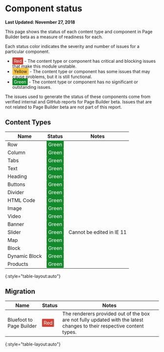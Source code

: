 # Component status

**Last Updated: November 27, 2018**

<style type="text/css" style="display: none">
.status {
  padding: 3px 5px;
  border-radius: 2px;
}
.status.red {
  color: #fff;
  background-color: #d04437;
}
.status.yellow {
  background-color: #f6c342;
}
.status.green {
  background-color: #14892c;
  color: #fff;
}
</style>

This page shows the status of each content type and component in Page Builder beta as a measure of readiness for each.

Each status color indicates the severity and number of issues for a particular component.

- <span class="status red">Red</span> - The content type or component has critical and blocking issues that make this module unstable.
- <span class="status yellow">Yellow</span> - The content type or component has some issues that may cause problems, but it is still functional.
- <span class="status green">Green</span> - The content type or component has no significant or outstanding issues.

The issues used to generate the status of these components come from verified internal and GitHub reports for Page Builder beta.
Issues that are not related to Page Builder beta are not part of this report.

## Content Types

| Name               | Status                                    | Notes                                     |
| ------------------ | ----------------------------------------- | ----------------------------------------- |
| Row                | <span class='status green'>Green</span>   |  |
| Column             | <span class='status green'>Green</span>   |  |
| Tabs               | <span class='status green'>Green</span>   |  |
| Text               | <span class='status green'>Green</span>   |  |
| Heading            | <span class='status green'>Green</span>   |  |
| Buttons            | <span class='status green'>Green</span>   |  |
| Divider            | <span class='status green'>Green</span>   |  |
| HTML Code          | <span class='status green'>Green</span>   |  |
| Image              | <span class='status green'>Green</span>   |  |
| Video              | <span class='status green'>Green</span>   |  |
| Banner             | <span class='status green'>Green</span>   |  |
| Slider             | <span class='status green'>Green</span>   | Cannot be edited in IE 11 |
| Map                | <span class='status green'>Green</span>   |  |
| Block              | <span class='status green'>Green</span>   |  |
| Dynamic Block      | <span class='status green'>Green</span>   |  |
| Products           | <span class='status green'>Green</span>   |  |
{:style="table-layout:auto"}

## Migration

| Name                              | Status                                  | Notes                                     |
| --------------------------------- | --------------------------------------- | ----------------------|
| Bluefoot to Page Builder          | <span class='status red'>Red</span>     | The renderers provided out of the box are not fully updated with the latest changes to their respective content types.|
{:style="table-layout:auto"}